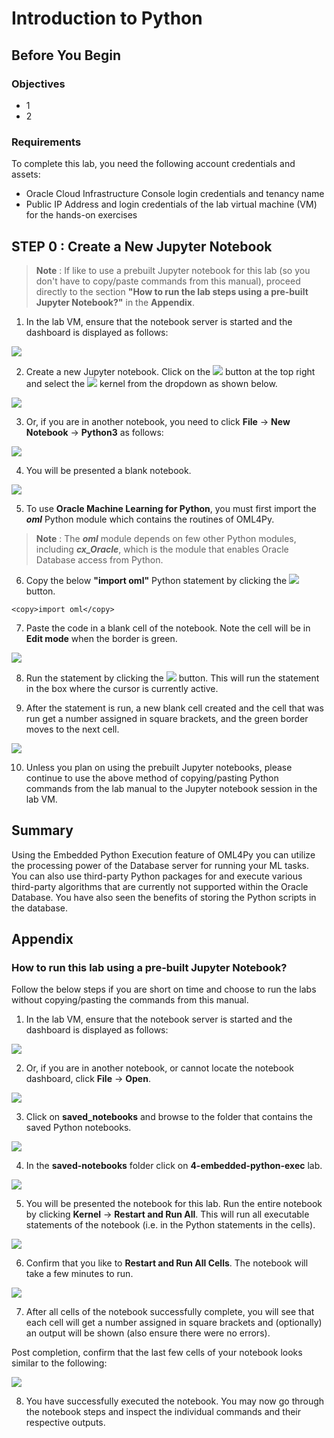 # Introduction to Python

## Before You Begin

### Objectives

- 1
- 2

### Requirements

To complete this lab, you need the following account credentials and assets:

- Oracle Cloud Infrastructure Console login credentials and tenancy name
- Public IP Address and login credentials of the lab virtual machine (VM) for the hands-on exercises

## **STEP 0** : Create a New Jupyter Notebook

>**Note** : If like to use a prebuilt Jupyter notebook for this lab (so you don't have to copy/paste commands from this manual), proceed directly to the section **"How to run the lab steps using a pre-built Jupyter Notebook?"** in the **Appendix**.

1. In the lab VM, ensure that the notebook server is started and the dashboard is displayed as follows:

![](./images/notebook-dashboard.png " ")

2. Create a new Jupyter notebook. Click on the ![](./images/new-button.png) button at the top right and select the ![](./images/python3-button.png) kernel from the dropdown as shown below.

![](./images/new-notebook.png " ")

3. Or, if you are in another notebook, you need to click **File** -> **New Notebook** -> **Python3** as follows:

![](./images/file-new-notebook.png " ")

4. You will be presented a blank notebook.

![](./images/blank-notebook.png " ")

5. To use **Oracle Machine Learning for Python**, you must first import the ***oml*** Python module which contains the routines of OML4Py.

>**Note** : The ***oml*** module depends on few other Python modules, including ***cx_Oracle***, which is the module that enables Oracle Database access from Python.

6. Copy the below **"import oml"** Python statement by clicking the ![](./images/copy-button.png) button.

````
<copy>import oml</copy>
````

7. Paste the code in a blank cell of the notebook. Note the cell will be in **Edit mode** when the border is green.

![](./images/import-oml-before.png " ")

8. Run the statement by clicking the ![](./images/run-button.png) button. This will run the statement in the box where the cursor is currently active.

9. After the statement is run, a new blank cell created and the cell that was run get a number assigned in square brackets, and the green border moves to the next cell.

![](./images/import-oml-after.png " ")

10. Unless you plan on using the prebuilt Jupyter notebooks, please continue to use the above method of copying/pasting Python commands from the lab manual to the Jupyter notebook session in the lab VM.

## Summary

Using the Embedded Python Execution feature of OML4Py you can utilize the processing power of the Database server for running your ML tasks. You can also use third-party Python packages for and execute various third-party algorithms that are currently not supported within the Oracle Database. You have also seen the benefits of storing the Python scripts in the database.

## Appendix

### How to run this lab using a pre-built Jupyter Notebook?

Follow the below steps if you are short on time and choose to run the labs without copying/pasting the commands from this manual.

1. In the lab VM, ensure that the notebook server is started and the dashboard is displayed as follows:

![](./images/notebook-dashboard.png " ")

2. Or, if you are in another notebook, or cannot locate the notebook dashboard, click **File** -> **Open**.

![](./images/file-open.png " ")

3. Click on **saved_notebooks** and browse to the folder that contains the saved Python notebooks.

![](./images/click-saved-notebooks.png " ")

4. In the **saved-notebooks** folder click on **4-embedded-python-exec** lab.

![](./images/click-1-intro-python.png " ")

5. You will be presented the notebook for this lab. Run the entire notebook by clicking **Kernel** -> **Restart and Run All**. This will run all executable statements of the notebook (i.e. in the Python statements in the cells).

![](./images/restart-run-all.png " ")

6. Confirm that you like to **Restart and Run All Cells**. The notebook will take a few minutes to run.

![](./images/restart-and-run-all-confirm.png " ")

7. After all cells of the notebook successfully complete, you will see that each cell will get a number assigned in square brackets and (optionally) an output will be shown (also ensure there were no errors).

  Post completion, confirm that the last few cells of your notebook looks similar to the following:

![](./images/1-intro-python-complete.png " ")

8. You have successfully executed the notebook. You may now go through the notebook steps and inspect the individual commands and their respective outputs.
